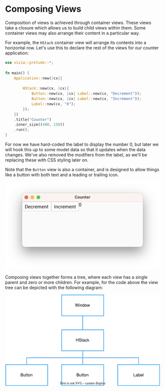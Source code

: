 # Composing Views

Composition of views is achieved through container views. These views take a closure which allows us to build child views within them. Some container views may also arrange their content in a particular way.

For example, the `HStack` container view will arrange its contents into a horizontal row. Let's use this to declare the rest of the views for our counter application:

```rust
use vizia::prelude::*;

fn main() {
    Application::new(|cx|{

        HStack::new(cx, |cx|{
            Button::new(cx, |cx| Label::new(cx, "Decrement"));
            Button::new(cx, |cx| Label::new(cx, "Increment"));
            Label::new(cx, "0");
        });
    })
    .title("Counter")
    .inner_size((400, 150))
    .run();
}
```

For now we have hard-coded the label to display the number 0, but later we will hook this up to some model data so that it updates when the data changes. We've also removed the modifiers from the label, as we'll be replacing these with CSS styling later on.

Note that the `Button` view is also a container, and is designed to allow things like a button with both text and a leading or trailing icon.

<p align="center">
<img src="img/composing_views.png" alt="A vizia app showing two buttons and a label"/>
</p>

Composing views together forms a tree, where each view has a single parent and zero or more children. For example, for the code above the view tree can be depicted with the following diagram:

<p align="center">
<img src="img/view_tree.svg" alt="Diagram of the vizia application view tree"/>
</p>
